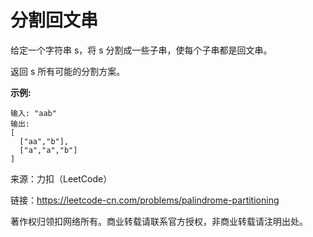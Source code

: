 # 分割回文串

给定一个字符串 s，将 s 分割成一些子串，使每个子串都是回文串。

返回 s 所有可能的分割方案。

**示例:**
```text
输入: "aab"
输出:
[
  ["aa","b"],
  ["a","a","b"]
]
```


来源：力扣（LeetCode）

链接：https://leetcode-cn.com/problems/palindrome-partitioning

著作权归领扣网络所有。商业转载请联系官方授权，非商业转载请注明出处。